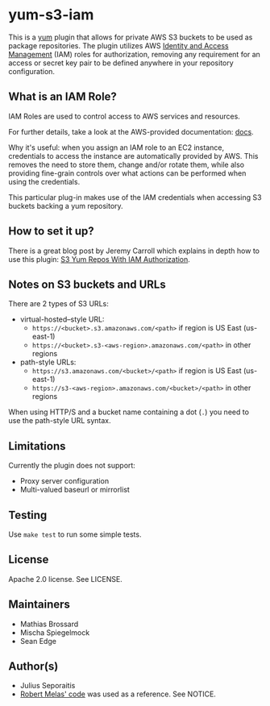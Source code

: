 # yum-s3-iam

This is a [yum](http://yum.baseurl.org/) plugin that allows for
private AWS S3 buckets to be used as package repositories. The plugin
utilizes AWS [Identity and Access Management](http://aws.amazon.com/iam/)
(IAM) roles for authorization, removing any requirement for an access or
secret key pair to be defined anywhere in your repository configuration.

## What is an IAM Role?

IAM Roles are used to control access to AWS services and resources.

For further details, take a look at the AWS-provided documentation:
[docs](http://aws.amazon.com/documentation/iam/).

Why it's useful: when you assign an IAM role to an EC2 instance,
credentials to access the instance are automatically provided by AWS.
This removes the need to store them, change and/or rotate
them, while also providing fine-grain controls over what actions can
be performed when using the credentials.

This particular plug-in makes use of the IAM credentials when accessing
S3 buckets backing a yum repository.

## How to set it up?

There is a great blog post by Jeremy Carroll which explains in depth how to
use this plugin:
[S3 Yum Repos With IAM Authorization](http://www.carrollops.com/blog/2012/09/11/s3-yum-repos-with-iam-authorization/).

## Notes on S3 buckets and URLs

There are 2 types of S3 URLs:
- virtual-hosted–style URL:
  - `https://<bucket>.s3.amazonaws.com/<path>` if region is US East (us-east-1)
  - `https://<bucket>.s3-<aws-region>.amazonaws.com/<path>` in other regions
- path-style URLs:
  - `https://s3.amazonaws.com/<bucket>/<path>` if region is US East (us-east-1)
  - `https://s3-<aws-region>.amazonaws.com/<bucket>/<path>` in other regions

When using HTTP/S and a bucket name containing a dot (`.`) you need to
use the path-style URL syntax.

## Limitations

Currently the plugin does not support:
- Proxy server configuration
- Multi-valued baseurl or mirrorlist

## Testing

Use `make test` to run some simple tests.

## License

Apache 2.0 license. See LICENSE.

## Maintainers

- Mathias Brossard
- Mischa Spiegelmock
- Sean Edge

## Author(s)

- Julius Seporaitis
- [Robert Melas' code](https://github.com/rmela/yum-s3-plugin/) was
  used as a reference. See NOTICE.
